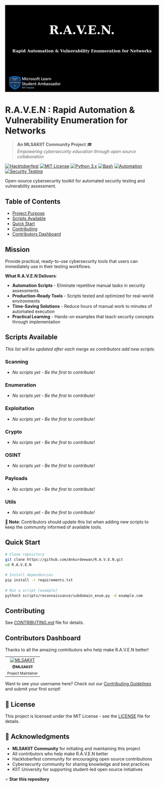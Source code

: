 <div align="left">
  <img src="assets/project_name.jpeg" alt="R.A.V.E.N Logo">
</div>

# R.A.V.E.N : Rapid Automation & Vulnerability Enumeration for Networks

> **An MLSAKIIT Community Project** 🎓  
> *Empowering cybersecurity education through open source collaboration*

[![Hacktoberfest](https://img.shields.io/badge/Hacktoberfest-2025-purple.svg)](https://hacktoberfest.com/)
[![MIT License](https://img.shields.io/badge/license-MIT-blue.svg)](LICENSE)
[![Python 3.x](https://img.shields.io/badge/python-3.x-blue.svg)](https://www.python.org/downloads/)
[![Bash](https://img.shields.io/badge/bash-4.0%2B-brightgreen.svg)](https://www.gnu.org/software/bash/)
[![Automation](https://img.shields.io/badge/Automation-Ready-green.svg)](https://github.com/Ankurdeewan/R.A.V.E.N)
[![Security Testing](https://img.shields.io/badge/CyberSecurity-Testing-darkred.svg)](https://github.com/Ankurdeewan/R.A.V.E.N)

Open-source cybersecurity toolkit for automated security testing and vulnerability assessment.


## Table of Contents

- [Project Purpose](#project-purpose)
- [Scripts Available](#scripts-available)
- [Quick Start](#quick-start)
- [Contributing](#contributing)
- [Contributors Dashboard](#contributors-dashboard)

## Mission

Provide practical, ready-to-use cybersecurity tools that users can immediately use in their testing workflows.

**What R.A.V.E.N Delivers**:
- **Automation Scripts** - Eliminate repetitive manual tasks in security assessments
- **Production-Ready Tools** - Scripts tested and optimized for real-world environments
- **Time-Saving Solutions** - Reduce hours of manual work to minutes of automated execution
- **Practical Learning** - Hands-on examples that teach security concepts through implementation

## Scripts Available

*This list will be updated after each merge as contributors add new scripts.*

### Scanning
- *No scripts yet - Be the first to contribute!*

### Enumeration  
- *No scripts yet - Be the first to contribute!*

### Exploitation
- *No scripts yet - Be the first to contribute!*

### Crypto
- *No scripts yet - Be the first to contribute!*

### OSINT
- *No scripts yet - Be the first to contribute!*

### Payloads
- *No scripts yet - Be the first to contribute!*

### Utils
- *No scripts yet - Be the first to contribute!*

**📝 Note**: Contributors should update this list when adding new scripts to keep the community informed of available tools.

## Quick Start

```bash
# Clone repository
git clone https://github.com/Ankurdeewan/R.A.V.E.N.git
cd R.A.V.E.N

# Install dependencies
pip install -r requirements.txt

# Run a script (example)
python3 scripts/reconnaissance/subdomain_enum.py -d example.com
```

## Contributing

See [CONTRIBUTING.md](CONTRIBUTING.md) file for details.

## Contributors Dashboard

Thanks to all the amazing contributors who help make R.A.V.E.N better! 


<!-- Add your GitHub username here when you contribute -->
<table>
  <tr>
    <td align="center">
      <a href="https://github.com/MLSAKIIT">
        <img src="https://github.com/MLSAKIIT.png" width="100px;" alt="MLSAKIIT"/>
        <br />
        <sub><b>@MLSAKIIT</b></sub>
      </a>
      <br />
      <sub>Project Maintainer</sub>
    </td>
    <!-- New contributors will be added here -->
  </tr>
</table>

Want to see your username here? Check out our [Contributing Guidelines](CONTRIBUTING.md) and submit your first script!

## 📄 License

This project is licensed under the MIT License - see the [LICENSE](LICENSE) file for details.

## 🙏 Acknowledgments

- **MLSAKIIT Community** for initiating and maintaining this project
- All contributors who help make R.A.V.E.N better
- Hacktoberfest community for encouraging open source contributions
- Cybersecurity community for sharing knowledge and best practices
- KIIT University for supporting student-led open source initiatives

⭐ **Star this repository**